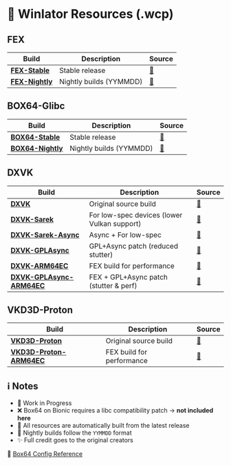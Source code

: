 # 🤖 Winlator Resources (.wcp)

## FEX
| Build | Description | Source |
|-------|-------------|--------|
| [**FEX-Stable**](https://github.com/Arihany/Winlator-Resources/releases/tag/FEX-STABLE) | Stable release | [🔗](https://github.com/FEX-Emu/FEX) |
| [**FEX-Nightly**](https://github.com/Arihany/Winlator-Resources/releases/tag/FEX-NIGHTLY) | Nightly builds (YYMMDD) | [🔗](https://github.com/FEX-Emu/FEX) |


## BOX64-Glibc
| Build | Description | Source |
|-------|-------------|--------|
| [**BOX64-Stable**](https://github.com/Arihany/Winlator-Resources/releases/tag/BOX64-STABLE) | Stable release | [🔗](https://github.com/ptitSeb/box64) |
| [**BOX64-Nightly**](https://github.com/Arihany/Winlator-Resources/releases/tag/BOX64-NIGHTLY) | Nightly builds (YYMMDD) | [🔗](https://github.com/ptitSeb/box64) |


## DXVK
| Build | Description | Source |
|-------|-------------|--------|
| [**DXVK**](https://github.com/Arihany/Winlator-Resources/releases/tag/DXVK) | Original source build | [🔗](https://github.com/doitsujin/dxvk) |
| [**DXVK-Sarek**](https://github.com/Arihany/Winlator-Resources/releases/tag/DXVK-SAREK) | For low-spec devices (lower Vulkan support) | [🔗](https://github.com/pythonlover02/DXVK-Sarek) |
| [**DXVK-Sarek-Async**](https://github.com/Arihany/Winlator-Resources/releases/tag/DXVK-SAREK-ASYNC) | Async + For low-spec | [🔗](https://github.com/pythonlover02/DXVK-Sarek) |
| [**DXVK-GPLAsync**](https://github.com/Arihany/Winlator-Resources/releases/tag/DXVK-GPLASYNC) | GPL+Async patch (reduced stutter) | [🔗](https://gitlab.com/Ph42oN/dxvk-gplasync) |
| [**DXVK-ARM64EC**](https://github.com/Arihany/Winlator-Resources/releases/tag/DXVK-ARM64EC) | FEX build for performance | [🔗](https://wiki.fex-emu.com/index.php/Development:ARM64EC) |
| [**DXVK-GPLAsync-ARM64EC**](https://github.com/Arihany/Winlator-Resources/releases/tag/DXVK-GPLASYNC-ARM64EC) | FEX + GPL+Async patch (stutter & perf) | [🔗](https://wiki.fex-emu.com/index.php/Development:ARM64EC) |


## VKD3D-Proton
| Build | Description | Source |
|-------|-------------|--------|
| [**VKD3D-Proton**](https://github.com/Arihany/Winlator-Resources/releases/tag/VKD3D-PROTON) | Original source build | [🔗](https://github.com/HansKristian-Work/vkd3d-proton) |
| [**VKD3D-Proton-ARM64EC**](https://github.com/Arihany/Winlator-Resources/releases/tag/VKD3D-PROTON-ARM64EC) | FEX build for performance | [🔗](https://wiki.fex-emu.com/index.php/Development:ARM64EC) |


## ℹ️ Notes
- 🚧 Work in Progress  
- ❌ Box64 on Bionic requires a libc compatibility patch → **not included here**  
- 🤖 All resources are automatically built from the latest release  
- 🌙 Nightly builds follow the `YYMMDD` format  
- ✨ Full credit goes to the original creators  


🔗 [Box64 Config Reference](https://github.com/ptitSeb/box64/blob/main/system/box64.box64rc)

